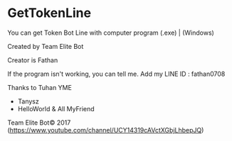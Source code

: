 # GetTokenLine
You can get Token Bot Line with computer program (.exe) | (Windows)

Created by Team Elite Bot

Creator is Fathan

If the program isn't working, you can tell me.
Add my LINE ID : fathan0708

Thanks to Tuhan YME
- Tanysz
- HelloWorld
& All MyFriend

Team Elite Bot©  2017
(https://www.youtube.com/channel/UCY14319cAVctXGbjLhbepJQ)
